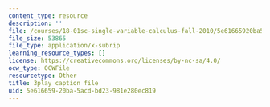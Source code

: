 ```yaml
---
content_type: resource
description: ''
file: /courses/18-01sc-single-variable-calculus-fall-2010/5e61665920ba5acdbd23981e280ec819_R9a_NHXrBcg.vtt
file_size: 53865
file_type: application/x-subrip
learning_resource_types: []
license: https://creativecommons.org/licenses/by-nc-sa/4.0/
ocw_type: OCWFile
resourcetype: Other
title: 3play caption file
uid: 5e616659-20ba-5acd-bd23-981e280ec819
---
```

